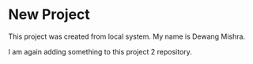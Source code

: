 # New Project

This project was created from local system.
My name is Dewang Mishra.


I am again adding something to this project 2 repository.